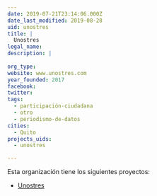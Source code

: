 ```yaml
---
date: 2019-07-21T23:14:06.000Z
date_last_modified: 2019-08-28
uid: unostres
title: |
  Unostres
legal_name: 
description: |
  
org_type: 
website: www.unostres.com
year_founded: 2017
facebook: 
twitter: 
tags:
  - participación-ciudadana
  - otro
  - periodismo-de-datos
cities: 
  - Quito
projects_uids:
  - unostres

---
```


Esta organización tiene los siguientes proyectos:

- [Unostres](/proyectos/unostres)
